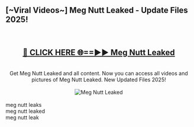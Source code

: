 <h2>[~Viral Videos~] Meg Nutt Leaked - Update Files 2025!</h2>
<br>
<div align="center">
<h2><a href="https://betterlinks.top/A2PfLJ" rel="nofollow">🔴 CLICK HERE 🌐==►► Meg Nutt Leaked</a></h2>
<br>
Get Meg Nutt Leaked and all content. Now you can access all videos and pictures of Meg Nutt Leaked. New Updated Files 2025!
<br>
<br>
<a href="https://betterlinks.top/A2PfLJ" rel="nofollow" data-target="animated-image.originalLink"><img src="https://i.ibb.co.com/WyWwxjT/player-gif2.gif" alt="Meg Nutt Leaked" style="max-width: 100%; display: inline-block;" data-target="animated-image.originalImage"></a>
</div>
<br>
meg nutt leaks<br>
meg nutt leaked<br>
meg nutt leak